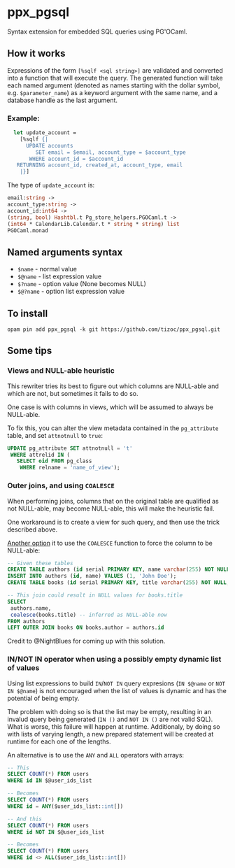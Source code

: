 # ppx_pgsql

Syntax extension for embedded SQL queries using PG'OCaml.

## How it works

Expressions of the form `[%sqlf <sql string>]` are validated and converted into a function that will execute the query. The generated function will take each named argument (denoted as names starting with the dollar symbol, e.g. `$parameter_name`) as a keyword argument with the same name, and a database handle as the last argument.

### Example:

```ocaml
  let update_account =
    [%sqlf {|
      UPDATE accounts
         SET email = $email, account_type = $account_type
       WHERE account_id = $account_id
   RETURNING account_id, created_at, account_type, email
    |}]
```

The type of `update_account` is:

```ocaml
email:string ->
account_type:string ->
account_id:int64 ->
(string, bool) Hashtbl.t Pg_store_helpers.PGOCaml.t ->
(int64 * CalendarLib.Calendar.t * string * string) list
PGOCaml.monad
```

## Named arguments syntax

- `$name` - normal value
- `$@name` - list expression value
- `$?name` - option value (None becomes NULL)
- `$@?name` - option list expression value

## To install

```
opam pin add ppx_pgsql -k git https://github.com/tizoc/ppx_pgsql.git
```

## Some tips

### Views and NULL-able heuristic

This rewriter tries its best to figure out which columns are NULL-able and which are not, but sometimes it fails to do so.

One case is with columns in views, which will be assumed to always be NULL-able.

To fix this, you can alter the view metadata contained in the `pg_attribute` table, and set `attnotnull` to `true`:

```sql
UPDATE pg_attribute SET attnotnull = 't'
 WHERE attrelid IN (
   SELECT oid FROM pg_class
    WHERE relname = 'name_of_view');
```

### Outer joins, and using `COALESCE`

When performing joins, columns that on the original table are qualified as not NULL-able, may become NULL-able, this will make the heuristic fail.

One workaround is to create a view for such query, and then use the trick described above.

[Another option](https://github.com/tizoc/ppx_pgsql/issues/4#issuecomment-479106321) it to use the `COALESCE` function to force the column to be NULL-able:

```sql
-- Given these tables
CREATE TABLE authors (id serial PRIMARY KEY, name varchar(255) NOT NULL);
INSERT INTO authors (id, name) VALUES (1, 'John Doe');
CREATE TABLE books (id serial PRIMARY KEY, title varchar(255) NOT NULL, author int NOT NULL REFERENCES authors(id) ON DELETE CASCADE);

-- This join could result in NULL values for books.title
SELECT
 authors.name,
 coalesce(books.title) -- inferred as NULL-able now
FROM authors
LEFT OUTER JOIN books ON books.author = authors.id
```

Credit to @NightBlues for coming up with this solution.

### IN/NOT IN operator when using a possibly empty dynamic list of values

Using list expressions to build `IN`/`NOT IN` query expresions (`IN $@name` or `NOT IN $@name`) is not encouraged when the list of values is dynamic and has the potential of being empty.

The problem with doing so is that the list may be empty, resulting in an invalud query being generated (`IN ()` and `NOT IN ()` are not valid SQL). What is worse, this failure will happen at runtime.
Additionaly, by doing so with lists of varying length, a new prepared statement will be created at runtime for each one of the lengths.

An alternative is to use the `ANY` and `ALL` operators with arrays:

```sql
-- This
SELECT COUNT(*) FROM users
WHERE id IN $@user_ids_list

-- Becomes
SELECT COUNT(*) FROM users
WHERE id = ANY($user_ids_list::int[])

-- And this
SELECT COUNT(*) FROM users
WHERE id NOT IN $@user_ids_list

-- Becomes
SELECT COUNT(*) FROM users
WHERE id <> ALL($user_ids_list::int[])
```

